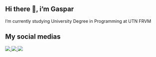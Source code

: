 ## Hi there 👋, i’m Gaspar
<p>I’m currently studying University Degree in Programming at UTN FRVM</p>

## My social medias
<a href="https://www.instagram.com/gasparcavalleroo/">
  <img src="![Instagram](https://img.shields.io/badge/Instagram-%23E4405F.svg?style=for-the-badge&logo=Instagram&logoColor=white)">
<a/>
<a href="https://www.linkedin.com/in/gaspar-cavallero-621980351/">
  <img src="![LinkedIn](https://img.shields.io/badge/linkedin-%230077B5.svg?style=for-the-badge&logo=linkedin&logoColor=white)">
<a/>
<a href="mailto:gaspicava1510@gmail.com">
  <img src="![Gmail](https://img.shields.io/badge/Gmail-D14836?style=for-the-badge&logo=gmail&logoColor=white)">
<a/>

    
<!--**GasparCavallero/GasparCavallero** is a ✨ _special_ ✨ repository because its `README.md` (this file) appears on your GitHub profile.
  
Here are some ideas to get you started:
    
  - 🔭 I’m currently working on ...
  - 🌱 I’m currently learning ...
  - 👯 I’m looking to collaborate on ...
  - 🤔 I’m looking for help with ...
  - 💬 Ask me about ...
  - 📫 How to reach me: ...
  - 😄 Pronouns: ...
  - ⚡ Fun fact: ...
-->
